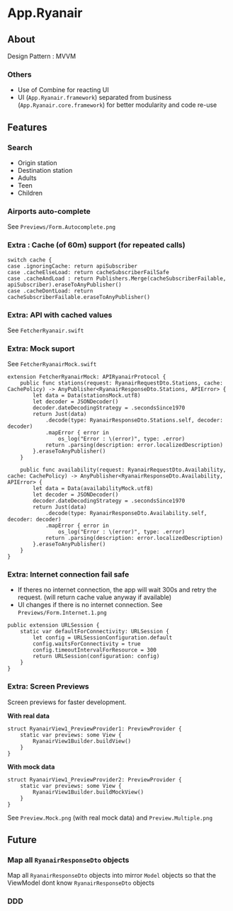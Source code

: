 #  App.Ryanair

## About

Design Pattern : MVVM

### Others

* Use of Combine for reacting UI
* UI (`App.Ryanair.framework`) separated from business (`App.Ryanair.core.framework`) for better modularity and code re-use

## Features

### Search

* Origin station 
* Destination station 
* Adults 
* Teen 
* Children

### Airports auto-complete

See `Previews/Form.Autocomplete.png`

### Extra : Cache (of 60m) support (for repeated calls)

```
switch cache {
case .ignoringCache: return apiSubscriber
case .cacheElseLoad: return cacheSubscriberFailSafe
case .cacheAndLoad : return Publishers.Merge(cacheSubscriberFailable, apiSubscriber).eraseToAnyPublisher()
case .cacheDontLoad: return cacheSubscriberFailable.eraseToAnyPublisher()
```

### Extra: API with cached values

See `FetcherRyanair.swift`

### Extra: Mock suport

See `FetcherRyanairMock.swift`

```
extension FetcherRyanairMock: APIRyanairProtocol {
    public func stations(request: RyanairRequestDto.Stations, cache: CachePolicy) -> AnyPublisher<RyanairResponseDto.Stations, APIError> {
        let data = Data(stationsMock.utf8)
        let decoder = JSONDecoder()
        decoder.dateDecodingStrategy = .secondsSince1970
        return Just(data)
            .decode(type: RyanairResponseDto.Stations.self, decoder: decoder)
            .mapError { error in
                os_log("Error : \(error)", type: .error)
            return .parsing(description: error.localizedDescription)
        }.eraseToAnyPublisher()
    }

    public func availability(request: RyanairRequestDto.Availability, cache: CachePolicy) -> AnyPublisher<RyanairResponseDto.Availability, APIError> {
        let data = Data(availabilityMock.utf8)
        let decoder = JSONDecoder()
        decoder.dateDecodingStrategy = .secondsSince1970
        return Just(data)
            .decode(type: RyanairResponseDto.Availability.self, decoder: decoder)
            .mapError { error in
                os_log("Error : \(error)", type: .error)
            return .parsing(description: error.localizedDescription)
        }.eraseToAnyPublisher()
    }
}
```

### Extra: Internet connection fail safe

* If theres no internet connection, the app will wait 300s and retry the request. (will return cache value anyway if available)
* UI changes if there is no internet connection. See `Previews/Form.Internet.1.png`

```
public extension URLSession {
    static var defaultForConnectivity: URLSession {
        let config = URLSessionConfiguration.default
        config.waitsForConnectivity = true
        config.timeoutIntervalForResource = 300
        return URLSession(configuration: config)
    }
}
```

### Extra: Screen Previews

Screen previews for faster development. 

__With real data__

```
struct RyanairView1_PreviewProvider1: PreviewProvider {
    static var previews: some View {
        RyanairView1Builder.buildView()
    }
}
```

__With mock data__

```
struct RyanairView1_PreviewProvider2: PreviewProvider {
    static var previews: some View {
        RyanairView1Builder.buildMockView()
    }
}
```

See `Preview.Mock.png` (with real mock data) and `Preview.Multiple.png`

## Future

### Map all `RyanairResponseDto` objects

Map all `RyanairResponseDto` objects into mirror  `Model` objects so that the ViewModel dont know `RyanairResponseDto` objects

### DDD

